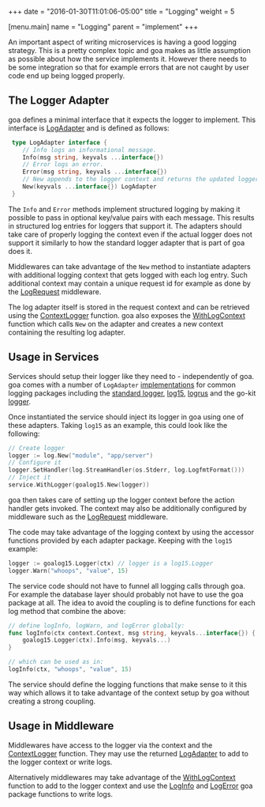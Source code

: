 +++
date = "2016-01-30T11:01:06-05:00"
title = "Logging"
weight = 5

[menu.main]
name = "Logging"
parent = "implement"
+++

An important aspect of writing microservices is having a good logging strategy. This is a pretty
complex topic and goa makes as little assumption as possible about how the service implements it.
However there needs to be some integration so that for example errors that are not caught by user
code end up being logged properly.

## The Logger Adapter

goa defines a minimal interface that it expects the logger to implement. This
interface is
[LogAdapter](https://goa.design/v1/reference/goa/#type-logadapter-a-name-goa-logadapter-a)
and is defined as follows:

```go
 type LogAdapter interface {
 	// Info logs an informational message.
 	Info(msg string, keyvals ...interface{})
 	// Error logs an error.
 	Error(msg string, keyvals ...interface{})
 	// New appends to the logger context and returns the updated logger adapter.
 	New(keyvals ...interface{}) LogAdapter
 }
```

The `Info` and `Error` methods implement structured logging by making it possible to pass in
optional key/value pairs with each message. This results in structured log entries for loggers that
support it. The adapters should take care of properly logging the context even if the actual logger
does not support it similarly to how the standard logger adapter that is part of goa does it.

Middlewares can take advantage of the `New` method to instantiate adapters with additional logging
context that gets logged with each log entry. Such additional context may contain a unique request
id for example as done by the
[LogRequest](https://goa.design/v1/reference/goa/middleware/#func-logrequest-a-name-middleware-logrequest-a)
middleware.

The log adapter itself is stored in the request context and can be retrieved using the
[ContextLogger](https://goa.design/v1/reference/goa/#func-contextlogger-a-name-goa-logadapter-contextlogger-a)
function. goa also exposes the
[WithLogContext](https://goa.design/v1/reference/goa/#func-withlogcontext-a-name-goa-withlogcontext-a)
function which calls `New` on the adapter and creates a new context containing the resulting log
adapter.

## Usage in Services

Services should setup their logger like they need to - independently of goa. goa comes with a
number of `LogAdapter` [implementations](https://goa.design/v1/reference/) for common logging packages
including the [standard logger](https://golang.org/pkg/log/),
[log15](https://github.com/inconshreveable/log15), [logrus](https://github.com/Sirupsen/logrus) and
the go-kit [logger](https://github.com/go-kit/kit).

Once instantiated the service should inject its logger in goa using one of these adapters. Taking
`log15` as an example, this could look like the following:

```go
// Create logger
logger := log.New("module", "app/server")
// Configure it
logger.SetHandler(log.StreamHandler(os.Stderr, log.LogfmtFormat()))
// Inject it
service.WithLogger(goalog15.New(logger))
```

goa then takes care of setting up the logger context before the action handler gets invoked. The
context may also be additionally configured by middleware such as the
[LogRequest](https://goa.design/v1/reference/goa/middleware/#func-logrequest-a-name-middleware-logrequest-a)
middleware.

The code may take advantage of the logging context by using the accessor functions provided by each
adapter package. Keeping with the `log15` example:

```go
logger := goalog15.Logger(ctx) // logger is a log15.Logger
logger.Warn("whoops", "value", 15)
```

The service code should not have to funnel all logging calls through goa. For example the database
layer should probably not have to use the goa package at all. The idea to avoid the coupling is
to define functions for each log method that combine the above:

```go
// define logInfo, logWarn, and logError globally:
func logInfo(ctx context.Context, msg string, keyvals...interface{}) {
	goalog15.Logger(ctx).Info(msg, keyvals...)
}

// which can be used as in:
logInfo(ctx, "whoops", "value", 15)
```

The service should define the logging functions that make sense to it this way which allows it to
take advantage of the context setup by goa without creating a strong coupling.

## Usage in Middleware

Middlewares have access to the logger via the context and the
[ContextLogger](https://goa.design/v1/reference/goa/#func-contextlogger-a-name-goa-logadapter-contextlogger-a)
function. They may use the returned
[LogAdapter](https://goa.design/v1/reference/goa/#type-logadapter-a-name-goa-logadapter-a) to add to the
logger context or write logs.

Alternatively middlewares may take advantage of the
[WithLogContext](https://goa.design/v1/reference/goa/#func-withlogcontext-a-name-goa-withlogcontext-a)
function to add to the logger context and use the
[LogInfo](https://goa.design/v1/reference/goa/#func-loginfo-a-name-goa-loginfo-a) and
[LogError](https://goa.design/v1/reference/goa/#func-logerror-a-name-goa-logerror-a) goa package
functions to write logs.


